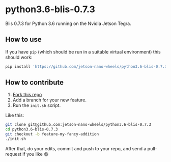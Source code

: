 # python3.6-blis-0.7.3

Blis 0.7.3 for Python 3.6 running on the Nvidia Jetson Tegra.


## How to use

If you have `pip` (which should be run in a suitable virtual environment) this should work:

```sh
pip install 'https://github.com/jetson-nano-wheels/python3.6-blis-0.7.3/releases/download/v0.0.1/blis-0.7.3-cp36-cp36m-linux_aarch64.whl'
```


## How to contribute

  1. [Fork this repo](https://github.com/jetson-nano-wheels/python3.6-blis-0.7.3/fork)
  2. Add a branch for your new feature.
  3. Run the `init.sh` script.

Like this:

```sh
git clone git@github.com:jetson-nano-wheels/python3.6-blis-0.7.3
cd python3.6-blis-0.7.3
git checkout -b feature-my-fancy-addition
./init.sh
```

After that, do your edits, commit and push to your repo, and send a pull-request if you like 😃

